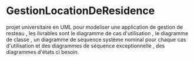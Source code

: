 # GestionLocationDeResidence
projet universitaire en UML pour modeliser une application de gestion de resteau , les livrables sont le diagramme de cas d'utilisation , le diagramme de classe , un diagramme de séquence système nominal pour chaque cas d'utilisation et des diagrammes de séquence exceptionnelle , des diagrammes d'états ci besoin.
